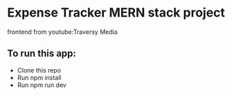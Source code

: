# Expense Tracker MERN stack project

frontend from youtube:Traversy Media

## To run this app:

- Clone this repo
- Run npm install
- Run npm run dev
